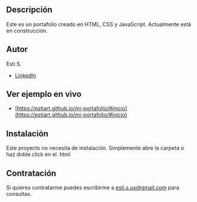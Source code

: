## Descripción
Este es un portafolio creado en HTML, CSS y JavaScript.
Actualmente está en construcción.

## Autor
Esti S.

- [LinkedIn](https://www.linkedin.com/in/midominio/)

## Ver ejemplo en vivo
- [https://estiart.github.io/mi-portafolio/#inicio](https://estiart.github.io/mi-portafolio/#inicio)


## Instalación
Este proyecto no necesita de instalación. Simplemente abre la carpeta o haz doble click en el .html

## Contratación
Si quieres contratarme puedes escribirme a esti.s.ux@gmail.com para consultas.
